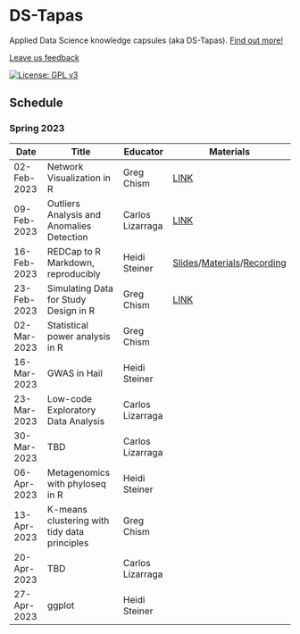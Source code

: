 # DS-Tapas
Applied Data Science knowledge capsules (aka DS-Tapas). [Find out more!](https://datascience.arizona.edu/events/data-science-tapas)

[Leave us feedback](https://uarizona.co1.qualtrics.com/jfe/form/SV_dmxCZsorVVr5lA2)

[![License: GPL v3](https://img.shields.io/badge/License-GPLv3-blue.svg)](https://www.gnu.org/licenses/gpl-3.0)

## Schedule
### Spring 2023

| Date | Title | Educator | Materials|
|------|-------|----------|----------|
| 02-Feb-2023 | Network Visualization in R | Greg Chism| [LINK](https://github.com/ua-data7/DS-Tapas/tree/main/Workshops/Spring2023/2023-Feb-02) |
| 09-Feb-2023 | Outliers Analysis and Anomalies Detection | Carlos Lizarraga | [LINK](https://github.com/clizarraga-UAD7/Workshops/wiki/Outlier-analysis-and-anomalies-detection) |
| 16-Feb-2023 | REDCap to R Markdown, reproducibly | Heidi Steiner | [Slides](https://hidyverse.github.io/redcapAPI)/[Materials](https://github.com/ua-data7/DS-Tapas/tree/main/Workshops/Spring2023/redcapAPI)/[Recording](https://arizona.box.com/s/wj8iqliho3l7p91l0k528n19dgdzzlki) |
| 23-Feb-2023 | Simulating Data for Study Design in R | Greg Chism | [LINK](https://github.com/ua-data7/DS-Tapas/tree/main/Workshops/Spring2023/2023-Feb-23) |
| 02-Mar-2023 | Statistical power analysis in R | Greg Chism | |
| 16-Mar-2023 | GWAS in Hail | Heidi Steiner | |
| 23-Mar-2023 | Low-code Exploratory Data Analysis | Carlos Lizarraga | |
| 30-Mar-2023 | TBD | Carlos Lizarraga | |
| 06-Apr-2023 | Metagenomics with phyloseq in R | Heidi Steiner | |
| 13-Apr-2023 | K-means clustering with tidy data principles | Greg Chism | |
| 20-Apr-2023 | TBD | Carlos Lizarraga | |
| 27-Apr-2023 | ggplot | Heidi Steiner | |

